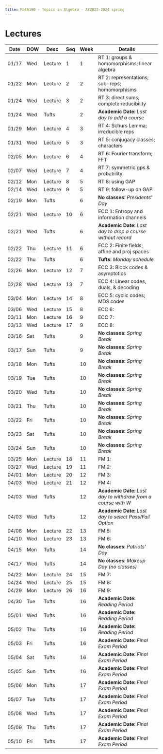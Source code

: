```yaml
---
title: Math190 - Topics in Algebra - AY2023-2024 spring
---
```


# **Lectures**
  

  | Date  | DOW | Desc    | Seq | Week | Details                                                        |
  |-------|-----|---------|-----|------|----------------------------------------------------------------|
  | 01/17 | Wed | Lecture | 1   | 1    | RT 1: groups & homomorphisms; linear algebra                   |
  | 01/22 | Mon | Lecture | 2   | 2    | RT 2: representations; sub-reps; homomorphisms                 |
  | 01/24 | Wed | Lecture | 3   | 2    | RT 3: direct sums; complete reducibility                       |
  | 01/24 | Wed | Tufts   |     | 2    | **Academic Date:** *Last day to add a course*                  |
  | 01/29 | Mon | Lecture | 4   | 3    | RT 4: Schurs Lemma; irreducible reps                           |
  | 01/31 | Wed | Lecture | 5   | 3    | RT 5: conjugacy classes; characters                            |
  | 02/05 | Mon | Lecture | 6   | 4    | RT 6: Fourier transform; FFT                                   |
  | 02/07 | Wed | Lecture | 7   | 4    | RT 7: symmetric gps & probability                              |
  | 02/12 | Mon | Lecture | 8   | 5    | RT 8: using GAP                                                |
  | 02/14 | Wed | Lecture | 9   | 5    | RT 9: follow-up on GAP                                         |
  | 02/19 | Mon | Tufts   |     | 6    | **No classes:** *Presidents' Day*                              |
  | 02/21 | Wed | Lecture | 10  | 6    | ECC 1: Entropy and information channels                        |
  | 02/21 | Wed | Tufts   |     | 6    | **Academic Date:** *Last day to drop a course without record*  |
  | 02/22 | Thu | Lecture | 11  | 6    | ECC 2: Finite fields; affine and proj spaces                   |
  | 02/22 | Thu | Tufts   |     | 6    | **Tufts:** *Monday schedule*                                   |
  | 02/26 | Mon | Lecture | 12  | 7    | ECC 3: Block codes & asymptotics                               |
  | 02/28 | Wed | Lecture | 13  | 7    | ECC 4: Linear codes, duals, & decoding                         |
  | 03/04 | Mon | Lecture | 14  | 8    | ECC 5: cyclic codes; MDS codes                                 |
  | 03/06 | Wed | Lecture | 15  | 8    | ECC 6:                                                         |
  | 03/11 | Mon | Lecture | 16  | 9    | ECC 7:                                                         |
  | 03/13 | Wed | Lecture | 17  | 9    | ECC 8:                                                         |
  | 03/16 | Sat | Tufts   |     | 9    | **No classes:** *Spring Break*                                 |
  | 03/17 | Sun | Tufts   |     | 9    | **No classes:** *Spring Break*                                 |
  | 03/18 | Mon | Tufts   |     | 10   | **No classes:** *Spring Break*                                 |
  | 03/19 | Tue | Tufts   |     | 10   | **No classes:** *Spring Break*                                 |
  | 03/20 | Wed | Tufts   |     | 10   | **No classes:** *Spring Break*                                 |
  | 03/21 | Thu | Tufts   |     | 10   | **No classes:** *Spring Break*                                 |
  | 03/22 | Fri | Tufts   |     | 10   | **No classes:** *Spring Break*                                 |
  | 03/23 | Sat | Tufts   |     | 10   | **No classes:** *Spring Break*                                 |
  | 03/24 | Sun | Tufts   |     | 10   | **No classes:** *Spring Break*                                 |
  | 03/25 | Mon | Lecture | 18  | 11   | FM 1:                                                          |
  | 03/27 | Wed | Lecture | 19  | 11   | FM 2:                                                          |
  | 04/01 | Mon | Lecture | 20  | 12   | FM 3:                                                          |
  | 04/03 | Wed | Lecture | 21  | 12   | FM 4:                                                          |
  | 04/03 | Wed | Tufts   |     | 12   | **Academic Date:** *Last day to withdraw from a course with W* |
  | 04/03 | Wed | Tufts   |     | 12   | **Academic Date:** *Last day to select Pass/Fail Option*       |
  | 04/08 | Mon | Lecture | 22  | 13   | FM 5:                                                          |
  | 04/10 | Wed | Lecture | 23  | 13   | FM 6:                                                          |
  | 04/15 | Mon | Tufts   |     | 14   | **No classes:** *Patriots' Day*                                |
  | 04/17 | Wed | Tufts   |     | 14   | **No classes:** *Makeup Day (no classes)*                      |
  | 04/22 | Mon | Lecture | 24  | 15   | FM 7:                                                          |
  | 04/24 | Wed | Lecture | 25  | 15   | FM 8:                                                          |
  | 04/29 | Mon | Lecture | 26  | 16   | FM 9:                                                          |
  | 04/30 | Tue | Tufts   |     | 16   | **Academic Date:** *Reading Period*                            |
  | 05/01 | Wed | Tufts   |     | 16   | **Academic Date:** *Reading Period*                            |
  | 05/02 | Thu | Tufts   |     | 16   | **Academic Date:** *Reading Period*                            |
  | 05/03 | Fri | Tufts   |     | 16   | **Academic Date:** *Final Exam Period*                         |
  | 05/04 | Sat | Tufts   |     | 16   | **Academic Date:** *Final Exam Period*                         |
  | 05/05 | Sun | Tufts   |     | 16   | **Academic Date:** *Final Exam Period*                         |
  | 05/06 | Mon | Tufts   |     | 17   | **Academic Date:** *Final Exam Period*                         |
  | 05/07 | Tue | Tufts   |     | 17   | **Academic Date:** *Final Exam Period*                         |
  | 05/08 | Wed | Tufts   |     | 17   | **Academic Date:** *Final Exam Period*                         |
  | 05/09 | Thu | Tufts   |     | 17   | **Academic Date:** *Final Exam Period*                         |
  | 05/10 | Fri | Tufts   |     | 17   | **Academic Date:** *Final Exam Period*                         |
